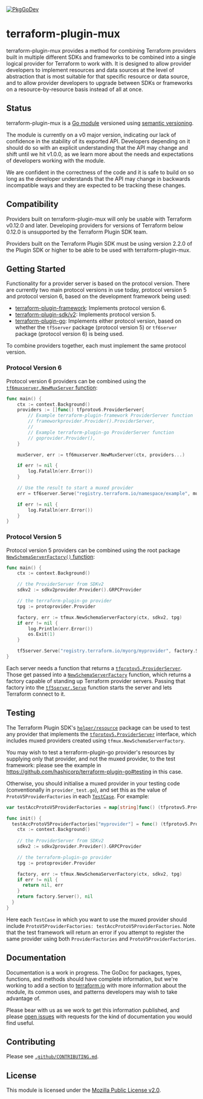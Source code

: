 [![PkgGoDev](https://pkg.go.dev/badge/github.com/hashicorp/terraform-plugin-mux)](https://pkg.go.dev/github.com/hashicorp/terraform-plugin-mux)

# terraform-plugin-mux

terraform-plugin-mux provides a method for combining Terraform providers built
in multiple different SDKs and frameworks to be combined into a single logical
provider for Terraform to work with. It is designed to allow provider
developers to implement resources and data sources at the level of abstraction
that is most suitable for that specific resource or data source, and to allow
provider developers to upgrade between SDKs or frameworks on a
resource-by-resource basis instead of all at once.

## Status

terraform-plugin-mux is a [Go
module](https://github.com/golang/go/wiki/Modules) versioned using [semantic
versioning](https://semver.org/).

The module is currently on a v0 major version, indicating our lack of
confidence in the stability of its exported API. Developers depending on it
should do so with an explicit understanding that the API may change and shift
until we hit v1.0.0, as we learn more about the needs and expectations of
developers working with the module.

We are confident in the correctness of the code and it is safe to build on so
long as the developer understands that the API may change in backwards
incompatible ways and they are expected to be tracking these changes.

## Compatibility

Providers built on terraform-plugin-mux will only be usable with Terraform
v0.12.0 and later. Developing providers for versions of Terraform below 0.12.0
is unsupported by the Terraform Plugin SDK team.

Providers built on the Terraform Plugin SDK must be using version 2.2.0 of the
Plugin SDK or higher to be able to be used with terraform-plugin-mux.

## Getting Started

Functionality for a provider server is based on the protocol version. There are currently two main protocol versions in use today, protocol version 5 and protocol version 6, based on the development framework being used:

- [terraform-plugin-framework](https://pkg.go.dev/github.com/hashicorp/terraform-plugin-framework): Implements protocol version 6.
- [terraform-plugin-sdk/v2](https://pkg.go.dev/github.com/hashicorp/terraform-plugin-sdk/v2): Implements protocol version 5.
- [terraform-plugin-go](https://pkg.go.dev/github.com/hashicorp/terraform-plugin-go): Implements either protocol version, based on whether the `tf5server` package (protocol version 5) or `tf6server` package (protocol version 6) is being used.

To combine providers together, each must implement the same protocol version.

### Protocol Version 6

Protocol version 6 providers can be combined using the [`tf6muxserver.NewMuxServer` function](https://pkg.go.dev/github.com/hashicorp/terraform-plugin-mux/tf6muxserver#NewMuxServer):

```go
func main() {
	ctx := context.Background()
	providers := []func() tfprotov6.ProviderServer{
		// Example terraform-plugin-framework ProviderServer function
		// frameworkprovider.Provider().ProviderServer,
		//
		// Example terraform-plugin-go ProviderServer function
		// goprovider.Provider(),
	}

	muxServer, err := tf6muxserver.NewMuxServer(ctx, providers...)

	if err != nil {
		log.Fatalln(err.Error())
	}

	// Use the result to start a muxed provider
	err = tf6server.Serve("registry.terraform.io/namespace/example", muxServer.ProviderServer)

	if err != nil {
		log.Fatalln(err.Error())
	}
}
```

### Protocol Version 5

Protocol version 5 providers can be combined using the root package [`NewSchemaServerFactory()` function](https://pkg.go.dev/github.com/hashicorp/terraform-plugin-mux#NewSchemaServerFactory):

```go
func main() {
	ctx := context.Background()

	// the ProviderServer from SDKv2
	sdkv2 := sdkv2provider.Provider().GRPCProvider

	// the terraform-plugin-go provider
	tpg := protoprovider.Provider

	factory, err := tfmux.NewSchemaServerFactory(ctx, sdkv2, tpg)
	if err != nil {
		log.Println(err.Error())
		os.Exit(1)
	}

	tf5server.Serve("registry.terraform.io/myorg/myprovider", factory.Server)
}
```

Each server needs a function that returns a
[`tfprotov5.ProviderServer`](https://pkg.go.dev/github.com/hashicorp/terraform-plugin-go/tfprotov5#ProviderServer).
Those get passed into a
[`NewSchemaServerFactory`](https://pkg.go.dev/github.com/hashicorp/terraform-plugin-mux#NewSchemaServerFactory)
function, which returns a factory capable of standing up Terraform provider
servers. Passing that factory into the
[`tf5server.Serve`](https://pkg.go.dev/github.com/hashicorp/terraform-plugin-go/tfprotov5/server#Serve)
function starts the server and lets Terraform connect to it.

## Testing

The Terraform Plugin SDK's [`helper/resource`](https://pkg.go.dev/github.com/hashicorp/terraform-plugin-sdk/v2/helper/resource) package can be used to test any provider that implements the [`tfprotov5.ProviderServer`](https://pkg.go.dev/github.com/hashicorp/terraform-plugin-go/tfprotov5#ProviderServer) interface, which includes muxed providers created using `tfmux.NewSchemaServerFactory`.

You may wish to test a terraform-plugin-go provider's resources by supplying only that provider, and not the muxed provider, to the test framework: please see the example in https://github.com/hashicorp/terraform-plugin-go#testing in this case.

Otherwise, you should initialise a muxed provider in your testing code (conventionally in `provider_test.go`), and set this as the value of `ProtoV5ProviderFactories` in each [`TestCase`](https://pkg.go.dev/github.com/hashicorp/terraform-plugin-sdk/v2/helper/resource#TestCase). For example:

```go
var testAccProtoV5ProviderFactories = map[string]func() (tfprotov5.ProviderServer, error){}

func init() {
  testAccProtoV5ProviderFactories["myprovider"] = func() (tfprotov5.ProviderServer, error) {
    ctx := context.Background()
    
    // the ProviderServer from SDKv2
    sdkv2 := sdkv2provider.Provider().GRPCProvider

    // the terraform-plugin-go provider
    tpg := protoprovider.Provider

    factory, err := tfmux.NewSchemaServerFactory(ctx, sdkv2, tpg)
    if err != nil {
      return nil, err
    }
    return factory.Server(), nil
  }
}
```

Here each `TestCase` in which you want to use the muxed provider should include `ProtoV5ProviderFactories: testAccProtoV5ProviderFactories`. Note that the test framework will return an error if you attempt to register the same provider using both `ProviderFactories` and `ProtoV5ProviderFactories`.


## Documentation

Documentation is a work in progress. The GoDoc for packages, types, functions,
and methods should have complete information, but we're working to add a
section to [terraform.io](https://terraform.io/) with more information about
the module, its common uses, and patterns developers may wish to take advantage
of.

Please bear with us as we work to get this information published, and please
[open
issues](https://github.com/hashicorp/terraform-plugin-mux/issues/new/choose)
with requests for the kind of documentation you would find useful.

## Contributing

Please see [`.github/CONTRIBUTING.md`](https://github.com/hashicorp/terraform-plugin-mux/blob/master/.github/CONTRIBUTING.md).

## License

This module is licensed under the [Mozilla Public License v2.0](https://github.com/hashicorp/terraform-plugin-mux/blob/master/LICENSE).
